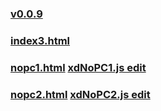 
### [v0.0.9](https://github.com/littleflute/cchess/edit/master/play/readme.md)
### [index3.html](index3.html)
### [nopc1.html](nopc1.html) [xdNoPC1.js edit](https://github.com/littleflute/cchess/edit/master/play/xdNoPC1.js)
### [nopc2.html](nopc2.html) [xdNoPC2.js edit](https://github.com/littleflute/cchess/edit/master/play/xdNoPC2.js)

